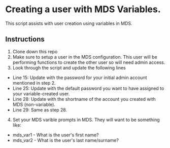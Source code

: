 # Creating a user with MDS Variables. 
This script assists with user creation using variables in MDS.

## Instructions
1. Clone down this repo
2. Make sure to setup a user in the MDS configuration. This user will be performing functions to create the other user so will need admin access.
3. Look through the script and update the following lines
  - Line 15: Update with the password for your initial admin account mentioned in step 2.
  - Line 25: Update with the default password you want to have assigned to your variable-created user.
  - Line 28: Update with the shortname of the account you created with MDS (non-variable).
  - Line 29: Same as step 28.
4. Set your MDS varible prompts in MDS. They will want to be something like: 
  - mds_var1 - What is the user's first name?
  - mds_var2 - What is the user's last name/surname?
